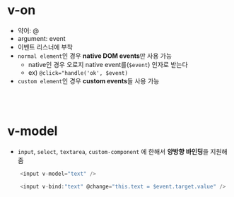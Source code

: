 # v-on

-   약어: @
-   argument: event
-   이벤트 리스너에 부착
-   `normal element`인 경우 **native DOM events**만 사용 가능
    -   native인 경우 오로지 native event를(`$event`) 인자로 받는다
    -   ex) `@click="handle('ok', $event)`
-   `custom element`인 경우 **custom events**들 사용 가능

<br><br>

# v-model

-   `input`, `select`, `textarea`, `custom-component` 에 한해서 **양방향 바인딩**을 지원해줌

```js
    <input v-model="text" />

    <input v-bind:"text" @change="this.text = $event.target.value" />
```
